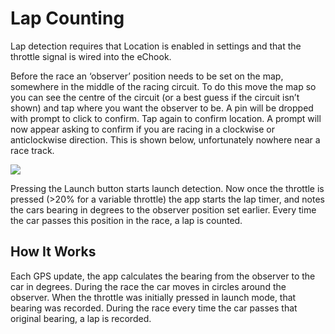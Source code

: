 # Lap Counting

Lap detection requires that Location is enabled in settings and that the throttle signal is wired into the eChook.

Before the race an ‘observer’ position needs to be set on the map, somewhere in the middle of the racing circuit. To do this move the map so you can see the centre of the circuit \(or a best guess if the circuit isn’t shown\) and tap where you want the observer to be. A pin will be dropped with prompt to click to confirm. Tap again to confirm location. A prompt will now appear asking to confirm if you are racing in a clockwise or anticlockwise direction. This is shown below, unfortunately nowhere near a race track.

![](https://lh4.googleusercontent.com/ELcx8VIJh70IqE_Hvh8jAgMxzxmKkgDGAm9PCp0vCwxtNl_ZizVJ_ii0aGgTfXy74kKWgK64IaF3mtXZ--2C1vcbw4We66jHoK1xVNWOh7V6IuqtnJSe3gYNAIFWe_XPAuc6TltH)

Pressing the Launch button starts launch detection. Now once the throttle is pressed \(&gt;20% for a variable throttle\) the app starts the lap timer, and notes the cars bearing in degrees to the observer position set earlier. Every time the car passes this position in the race, a lap is counted.

## How It Works

Each GPS update, the app calculates the bearing from the observer to the car in degrees. During the race the car moves in circles around the observer. When the throttle was initially pressed in launch mode, that bearing was recorded. During the race every time the car passes that original bearing, a lap is recorded.

